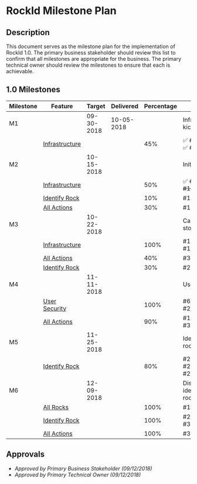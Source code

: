 
# RockId Milestone Plan #

## Description ##

This document serves as the milestone plan for the implementation of RockId 1.0. The primary business stakeholder should review this list to confirm that all milestones are appropriate for the business. The primary technical owner should review the milestones to ensure that each is achievable.

## 1.0 Milestones ##

| Milestone | Feature | Target | Delivered | Percentage | Notes
|--|--|--|--|--|--|
|M1|  |  09-30-2018  | 10-05-2018 |  | Infrastructure kickoff
||[Infrastructure](EPICS-INFRASTRUCTURE.md)| | |45%| :white_check_mark: ~~#7~~, :white_check_mark: ~~#8~~, :white_check_mark: ~~#37~~
|M2|  |  10-15-2018  |  |  | Initial UI
||[Infrastructure](EPICS-INFRASTRUCTURE.md)| | |50%| :white_check_mark: ~~#9~~, :white_check_mark: ~~#10~~, ~~#13~~
||[Identify Rock](EPICS-IDENTIFY_ROCK.md)  | | |10%| #17, #19
||[All Actions](EPICS-ALL_ACTIONS.md)  | | |30%| #15
|M3|  |  10-22-2018  |  |  | Capable of storing data
||[Infrastructure](EPICS-INFRASTRUCTURE.md) | | |100%| #11, #12, #18
||[All Actions](EPICS-ALL_ACTIONS.md)  | | |40%| #35
||[Identify Rock](EPICS-IDENTIFY_ROCK.md)  | | |30%| #20, #21
|M4|  |	11-11-2018	|  |  | User security
||[User Security](EPICS-USER_SECURITY.md) |  | |100%| #6, #5, #1, #2, #3, #4
||[All Actions](EPICS-ALL_ACTIONS.md)  |  | |90%| #16, #32, #33, #34
|M5|  |	11-25-2018	|  |  | Identify rocks
||[Identify Rock](EPICS-IDENTIFY_ROCK.md)  |  | |80%| #22, #23, #24, #25, #26, #27
|M6|  |	12-09-2018	|  |  | Display identified rocks
||[All Rocks](EPICS-ALL_ROCKS.md)  |  | |100%| #14, #36
||[Identify Rock](EPICS-IDENTIFY_ROCK.md)  |  | |100%| #28, #29, #30, #31
||[All Actions](EPICS-ALL_ACTIONS.md)  |  | |100%| #35

## Approvals ##

- *Approved by Primary Business Stakeholder (09/12/2018)*
- *Approved by Primary Technical Owner (09/12/2018)*
